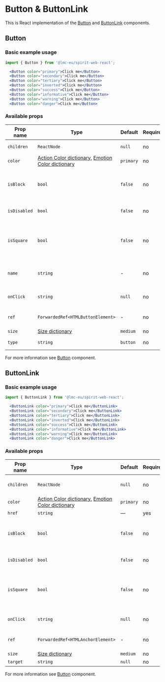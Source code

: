 # Button & ButtonLink

This is React implementation of the [Button] and [ButtonLink][button] components.

## Button

### Basic example usage

```jsx
import { Button } from '@lmc-eu/spirit-web-react';
```

```jsx
  <Button color="primary">Click me</Button>
  <Button color="secondary">Click me</Button>
  <Button color="tertiary">Click me</Button>
  <Button color="inverted">Click me</Button>
  <Button color="success">Click me</Button>
  <Button color="informative">Click me</Button>
  <Button color="warning">Click me</Button>
  <Button color="danger">Click me</Button>
```

### Available props

| Prop name    | Type                                                                                      | Default   | Required | Description                                          |
| ------------ | ----------------------------------------------------------------------------------------- | --------- | -------- | ---------------------------------------------------- |
| `children`   | `ReactNode`                                                                               | `null`    | no       | Content of the Button                                |
| `color`      | [Action Color dictionary][dictionary-color], [Emotion Color dictionary][dictionary-color] | `primary` | no       | Color variant                                        |
| `isBlock`    | `bool`                                                                                    | `false`   | no       | Span the element to the full width of its parent     |
| `isDisabled` | `bool`                                                                                    | `false`   | no       | If true, Button is disabled                          |
| `isSquare`   | `bool`                                                                                    | `false`   | no       | If true, Button is square, usually only with an icon |
| `name`       | `string`                                                                                  | -         | no       | For use a button as a form data reference            |
| `onClick`    | `string`                                                                                  | `null`    | no       | JS function to call on click                         |
| `ref`        | `ForwardedRef<HTMLButtonElement>`                                                         | -         | no       | Button element reference                             |
| `size`       | [Size dictionary][dictionary-size]                                                        | `medium`  | no       | Size variant                                         |
| `type`       | `string`                                                                                  | `button`  | no       | Type of the Button                                   |

For more information see [Button] component.

## ButtonLink

### Basic example usage

```jsx
import { ButtonLink } from '@lmc-eu/spirit-web-react';
```

```jsx
  <ButtonLink color="primary">Click me</ButtonLink>
  <ButtonLink color="secondary">Click me</ButtonLink>
  <ButtonLink color="tertiary">Click me</ButtonLink>
  <ButtonLink color="inverted">Click me</ButtonLink>
  <ButtonLink color="success">Click me</ButtonLink>
  <ButtonLink color="informative">Click me</ButtonLink>
  <ButtonLink color="warning">Click me</ButtonLink>
  <ButtonLink color="danger">Click me</ButtonLink>
```

### Available props

| Prop name    | Type                                                                                      | Default   | Required | Description                                              |
| ------------ | ----------------------------------------------------------------------------------------- | --------- | -------- | -------------------------------------------------------- |
| `children`   | `ReactNode`                                                                               | `null`    | no       | Content of the ButtonLink                                |
| `color`      | [Action Color dictionary][dictionary-color], [Emotion Color dictionary][dictionary-color] | `primary` | no       | Color variant                                            |
| `href`       | `string`                                                                                  | —         | yes      | Link URL                                                 |
| `isBlock`    | `bool`                                                                                    | `false`   | no       | Span the element to the full width of its parent         |
| `isDisabled` | `bool`                                                                                    | `false`   | no       | If true, ButtonLink is disabled                          |
| `isSquare`   | `bool`                                                                                    | `false`   | no       | If true, ButtonLink is square, usually only with an icon |
| `onClick`    | `string`                                                                                  | `null`    | no       | JS function to call on click                             |
| `ref`        | `ForwardedRef<HTMLAnchorElement>`                                                         | -         | no       | Anchor element reference                                 |
| `size`       | [Size dictionary][dictionary-size]                                                        | `medium`  | no       | Size variant                                             |
| `target`     | `string`                                                                                  | `null`    | no       | Link target                                              |

For more information see [Button] component.

[button]: https://github.com/lmc-eu/spirit-design-system/tree/main/packages/web/src/scss/components/Button
[dictionary-color]: https://github.com/lmc-eu/spirit-design-system/tree/main/docs/DICTIONARIES.md#color
[dictionary-size]: https://github.com/lmc-eu/spirit-design-system/tree/main/docs/DICTIONARIES.md#size
